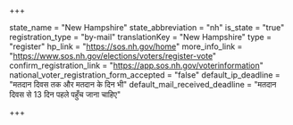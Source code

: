 +++

state_name = "New Hampshire"
state_abbreviation = "nh"
is_state = "true"
registration_type = "by-mail"
translationKey = "New Hampshire"
type = "register"
hp_link = "https://sos.nh.gov/home"
more_info_link = "https://www.sos.nh.gov/elections/voters/register-vote"
confirm_registration_link = "https://app.sos.nh.gov/voterinformation"
national_voter_registration_form_accepted = "false"
default_ip_deadline = "मतदान दिवस तक और मतदान के दिन भी"
default_mail_received_deadline = "मतदान दिवस से 13 दिन पहले पहुँच जाना चाहिए"

+++